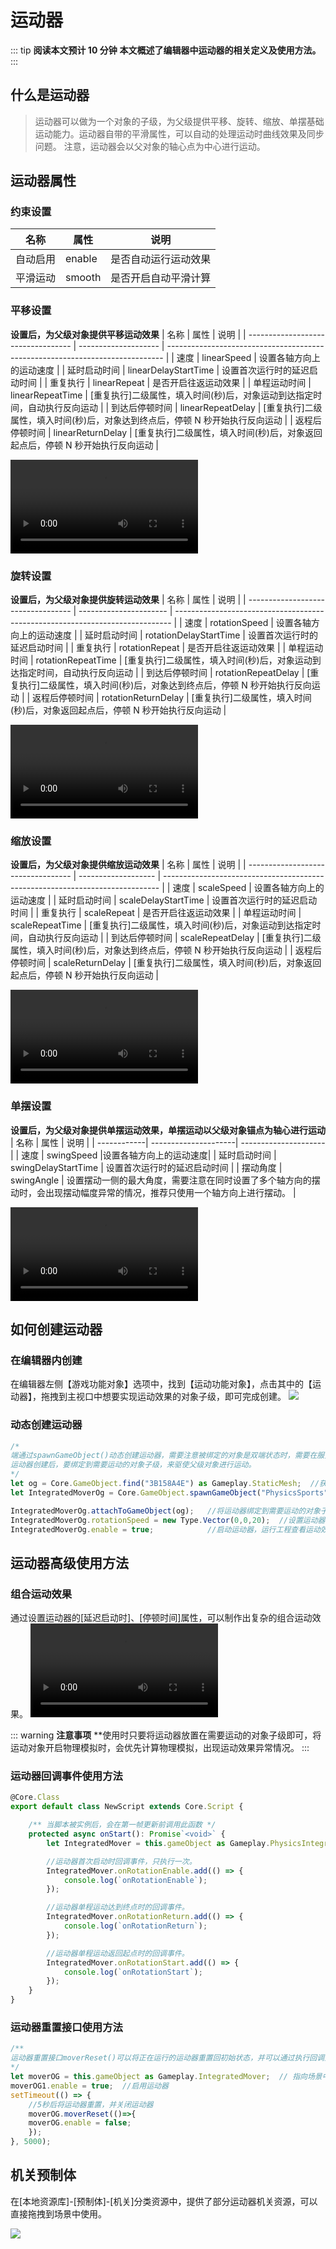 # 运动器

::: tip **阅读本文预计 10 分钟**
**本文概述了编辑器中运动器的相关定义及使用方法。**
:::


## 什么是运动器

> 运动器可以做为一个对象的子级，为父级提供平移、旋转、缩放、单摆基础运动能力。运动器自带的平滑属性，可以自动的处理运动时曲线效果及同步问题。
> 注意，运动器会以父对象的轴心点为中心进行运动。

## 运动器属性

### 约束设置

| 名称     | 属性   | 说明                 |
| -------- | ------ | -------------------- |
| 自动启用 | enable | 是否自动运行运动效果 |
| 平滑运动 | smooth | 是否开启自动平滑计算 |


### 平移设置
**设置后，为父级对象提供平移运动效果**
| 名称     | 属性   | 说明                 |
| ---------------------------------- | -------------------- | ----------------------------------------------------------------------------- |
| 速度                               | linearSpeed          | 设置各轴方向上的运动速度                                                      |
| 延时启动时间                       | linearDelayStartTime | 设置首次运行时的延迟启动时间                                                  |
| 重复执行                           | linearRepeat         | 是否开启往返运动效果                                                          |
| 单程运动时间                       | linearRepeatTime     | [重复执行]二级属性，填入时间(秒)后，对象运动到达指定时间，自动执行反向运动    |
| 到达后停顿时间                     | linearRepeatDelay    | [重复执行]二级属性，填入时间(秒)后，对象达到终点后，停顿 N 秒开始执行反向运动 |
| 返程后停顿时间                     | linearReturnDelay    | [重复执行]二级属性，填入时间(秒)后，对象返回起点后，停顿 N 秒开始执行反向运动 |

<video controls src="https://cdn.233xyx.com/athena/online/5cef83d287ae4cfb8789d101ef3b406b.mp4"></video>

### 旋转设置
**设置后，为父级对象提供旋转运动效果**
| 名称     | 属性   | 说明                 |
| ---------------------------------- | ---------------------- | ----------------------------------------------------------------------------- |
| 速度                               | rotationSpeed          | 设置各轴方向上的运动速度                                                      |
| 延时启动时间                       | rotationDelayStartTime | 设置首次运行时的延迟启动时间                                                  |
| 重复执行                           | rotationRepeat         | 是否开启往返运动效果                                                          |
| 单程运动时间                       | rotationRepeatTime     | [重复执行]二级属性，填入时间(秒)后，对象运动到达指定时间，自动执行反向运动    |
| 到达后停顿时间                     | rotationRepeatDelay    | [重复执行]二级属性，填入时间(秒)后，对象达到终点后，停顿 N 秒开始执行反向运动 |
| 返程后停顿时间                     | rotationReturnDelay    | [重复执行]二级属性，填入时间(秒)后，对象返回起点后，停顿 N 秒开始执行反向运动 |

<video controls src="https://cdn.233xyx.com/athena/online/b29e8921f2244fa1b346a5aec46c2a32.mp4"></video>

### 缩放设置
**设置后，为父级对象提供缩放运动效果**
| 名称     | 属性   | 说明                 |
| ---------------------------------- | ------------------- | ----------------------------------------------------------------------------- |
| 速度                               | scaleSpeed          | 设置各轴方向上的运动速度                                                      |
| 延时启动时间                       | scaleDelayStartTime | 设置首次运行时的延迟启动时间                                                  |
| 重复执行                           | scaleRepeat         | 是否开启往返运动效果                                                          |
| 单程运动时间                       | scaleRepeatTime     | [重复执行]二级属性，填入时间(秒)后，对象运动到达指定时间，自动执行反向运动    |
| 到达后停顿时间                     | scaleRepeatDelay    | [重复执行]二级属性，填入时间(秒)后，对象达到终点后，停顿 N 秒开始执行反向运动 |
| 返程后停顿时间                     | scaleReturnDelay    | [重复执行]二级属性，填入时间(秒)后，对象返回起点后，停顿 N 秒开始执行反向运动 |

<video controls src="https://cdn.233xyx.com/athena/online/eafa9da98cff4542b6f18ab27014a2ca.mp4"></video>

### 单摆设置
**设置后，为父级对象提供单摆运动效果，单摆运动以父级对象锚点为轴心进行运动**
| 名称        | 属性                 |        说明                 | 
| ------------| ---------------------| --------------------- |
| 速度        | swingSpeed           |设置各轴方向上的运动速度|
| 延时启动时间 | swingDelayStartTime  | 设置首次运行时的延迟启动时间                                                                                               |
| 摆动角度     | swingAngle           | 设置摆动一侧的最大角度，需要注意在同时设置了多个轴方向的摆动时，会出现摆动幅度异常的情况，推荐只使用一个轴方向上进行摆动。 |

<video controls src="https://cdn.233xyx.com/athena/online/310492b3b66e409bbcc87808bb924f1d.mp4"></video>

## 如何创建运动器
### 在编辑器内创建
在编辑器左侧【游戏功能对象】选项中，找到【运动功能对象】，点击其中的【运动器】，拖拽到主视口中想要实现运动效果的对象子级，即可完成创建。
![](https://wstatic-a1.233leyuan.com/productdocs/static/boxcnIfVMD8DhAuFXv26FiRaqhb.png)

### 动态创建运动器
```ts
/*
端通过spawnGameObject()动态创建运动器，需要注意被绑定的对象是双端状态时，需要在服务端创建运动器；被绑定的对象是客端户时，需要在对应的客户端进行创建运动器；
运动器创建后，要绑定到需要运动的对象子级，来驱使父级对象进行运动。
*/
let og = Core.GameObject.find("3B158A4E") as Gameplay.StaticMesh;  //获取场景中需要运动的静态模型，需要确认该模型属性中已设置为非静态状态；
let IntegratedMoverOg = Core.GameObject.spawnGameObject("PhysicsSports") as Gameplay.IntegratedMover;  //动态创建一个运动器功能对象

IntegratedMoverOg.attachToGameObject(og);   //将运动器绑定到需要运动的对象子级。
IntegratedMoverOg.rotationSpeed = new Type.Vector(0,0,20);  //设置运动器的旋转运动效果，同样可以设置其他运动方式，详情可查看运动器API文档。
IntegratedMoverOg.enable = true;            //启动运动器，运行工程查看运动效果。
```

## 运动器高级使用方法

### 组合运动效果

通过设置运动器的[延迟启动时]、[停顿时间]属性，可以制作出复杂的组合运动效果。
<video controls src="https://cdn.233xyx.com/athena/online/b91753572ec24831a04df3cde4ffb018.mp4"></video>

::: warning **注意事项**
**使用时只要将运动器放置在需要运动的对象子级即可，将运动对象开启物理模拟时，会优先计算物理模拟，出现运动效果异常情况。
:::


### 运动器回调事件使用方法

```ts
@Core.Class
export default class NewScript extends Core.Script {

    /** 当脚本被实例后，会在第一帧更新前调用此函数 */
    protected async onStart(): Promise`<void>` {
        let IntegratedMover = this.gameObject as Gameplay.PhysicsIntegratedMover;

        //运动器首次启动时回调事件，只执行一次。
        IntegratedMover.onRotationEnable.add(() => {
            console.log(`onRotationEnable`);
        });

        //运动器单程运动达到终点时的回调事件。
        IntegratedMover.onRotationReturn.add(() => {
            console.log(`onRotationReturn`);
        });

        //运动器单程运动返回起点时的回调事件。
        IntegratedMover.onRotationStart.add(() => {
            console.log(`onRotationStart`);
        });
    }
}
```

### 运动器重置接口使用方法

```ts
/**
运动器重置接口moverReset()可以将正在运行的运动器重置回初始状态，并可以通过执行回调重新设置运动器参数
*/
let moverOG = this.gameObject as Gameplay.IntegratedMover;  // 指向场景中的运动器
moverOG1.enable = true;  //启用运动器
setTimeout(() => {
    //5秒后将运动器重置，并关闭运动器
    moverOG.moverReset(()=>{
    moverOG.enable = false;
    });
}, 5000);
```

## 机关预制体

在[本地资源库]-[预制体]-[机关]分类资源中，提供了部分运动器机关资源，可以直接拖拽到场景中使用。

![](https://wstatic-a1.233leyuan.com/productdocs/static/boxcn0ehbljCTDTyZ9xtueRiFzb.png)



